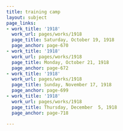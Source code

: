 ```yaml
---
title: training camp
layout: subject
page_links:
- work_title: '1918'
  work_url: pages/works/1918
  page_title: Saturday, October 19, 1918
  page_anchor: page-670
- work_title: '1918'
  work_url: pages/works/1918
  page_title: Monday, October 21, 1918
  page_anchor: page-672
- work_title: '1918'
  work_url: pages/works/1918
  page_title: Sunday, November 17, 1918
  page_anchor: page-699
- work_title: '1918'
  work_url: pages/works/1918
  page_title: Thursday, December  5, 1918
  page_anchor: page-718

---
```

